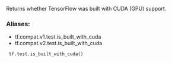 Returns whether TensorFlow was built with CUDA (GPU) support.
### Aliases:
- tf.compat.v1.test.is_built_with_cuda
- tf.compat.v2.test.is_built_with_cuda

```
 tf.test.is_built_with_cuda()
```

